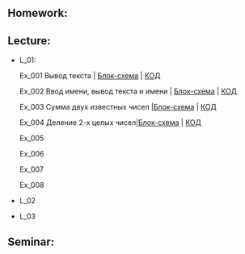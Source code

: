 ## Homework:

## Lecture:
- L_01: 

    Ex_001 Вывод текста | [Блок-схема](Lecture/L_01/Ex_001/diagram.drawio.png) | [КОД](Lecture/L_01/Ex_001/Program.cs)

    Ex_002 Ввод имени, вывод текста и имени | [Блок-схема](Lecture/L_01/Ex_002/diagram.drawio.png) | [КОД](Lecture/L_01/Ex_002/Program.cs)

    Ex_003 Сумма двух известных чисел |[Блок-схема](Lecture/L_01/Ex_002/diagram.drawio.png) | [КОД](Lecture/L_01/Ex_002/Program.cs)


    Ex_004 Деление 2-х целых чисел|[Блок-схема](Lecture/L_01/Ex_002/diagram.drawio.png) | [КОД](Lecture/L_01/Ex_002/Program.cs)


    Ex_005

    Ex_006

    Ex_007

    Ex_008
- L_02
- L_03
## Seminar:
